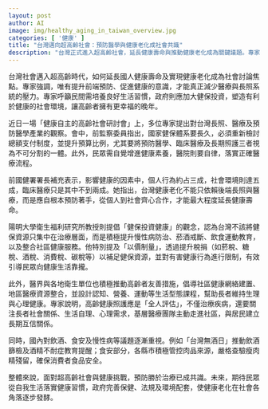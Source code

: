 ```yaml
---
layout: post
author: AI
image: img/healthy_aging_in_taiwan_overview.jpg
categories: [ '健康' ]
title: "台灣邁向超高齡社會：預防醫學與健康老化成社會共識"
description: "台灣正式進入超高齡社會，延長健康壽命與推動健康老化成為關鍵議題。專家們於研討會上指出，唯有強化前端預防、提升健康素養及推動有利社會環境，才能減輕醫療與長照壓力。強化預防醫學、提高健保投資、整合在地醫療與社區資源，並落實稅制調整、健康教育，已是政府與民間並肩努力的重點方向。由個人至社會全面推動健康生活，正逐步實踐幸福老年的目標。"
---
```

台灣社會邁入超高齡時代，如何延長國人健康壽命及實現健康老化成為社會討論焦點。專家強調，唯有提升前端預防、促進健康的意識，才能真正減少醫療與長照系統的壓力。專家呼籲民間需培養良好生活習慣，政府則應加大健保投資，塑造有利於健康的社會環境，讓高齡者擁有更幸福的晚年。

近日一場「健康自主的高齡社會研討會」上，多位專家提出對台灣長照、醫療及預防醫學產業的觀察。會中，前監察委員指出，國家健保體系要長久，必須重新檢討總額支付制度，並提升預算比例，尤其要將預防醫學、臨床醫療及長期照護三者視為不可分割的一體。此外，民眾需自覺增進健康素養，醫院則要自律，落實正確醫療流程。

前國健署署長補充表示，影響健康的因素中，個人行為約占三成，社會環境則達五成，臨床醫療只是其中不到兩成。她指出，台灣健康老化不能只依賴後端長照與醫療，而是應自根本預防著手，從個人到社會齊心合作，才能最大程度延長健康壽命。

陽明大學衛生福利研究所教授則提倡「健保投資健康」的觀念，認為台灣不該將健保資源只集中在治療層面，而是積極提升慢性病防治、菸酒戒斷、飲食運動教育，以及整合社區健康服務。他特別提及「以價制量」，透過提升稅捐（如菸稅、糖稅、酒稅、消費稅、碳稅等）以補足健保資源，並對有害健康行為進行限制，有效引導民眾向健康生活靠攏。

此外，醫界與各地衛生單位也積極推動高齡者友善措施，倡導社區健康網絡建置、地區醫療資源整合，並設計認知、營養、運動等生活型態課程，幫助長者維持生理與心理健康。專家說明，高齡健康照護應是「全人評估」，不僅治療疾病，還要關注長者社會關係、生活自理、心理需求，基層醫療團隊主動走進社區，與居民建立長期互信關係。

同時，國內對飲酒、食安及慢性病等議題逐漸重視。例如「台灣無酒日」推動飲酒篩檢及酒精不耐症教育提醒；食安部分，各縣市積極管控肉品來源，嚴格查驗瘦肉精殘留，確保消費者食品安全。

整體來說，面對超高齡社會與健康挑戰，預防勝於治療已成共識。未來，期待民眾從自我生活落實健康習慣，政府完善保健、法規及環境配套，使健康老化在社會各角落逐步發酵。
